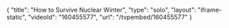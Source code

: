 {
    "title": "How to Survive Nuclear Winter",
    "type": "solo",
    "layout": "iframe-static",
    "videoId": "160455577",
    "url": "\/tvpembed\/160455577"
}